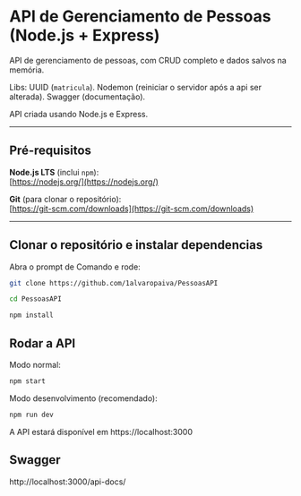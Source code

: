 # API de Gerenciamento de Pessoas (Node.js + Express)

API de gerenciamento de pessoas, com CRUD completo e dados salvos na memória. 

Libs: UUID (`matricula`). Nodemon (reiniciar o servidor após a api ser alterada). Swagger (documentação). 

API criada usando Node.js e Express.

---

## Pré-requisitos

 **Node.js LTS** (inclui `npm`):  
   [https://nodejs.org/](https://nodejs.org/)

 **Git** (para clonar o repositório):  
   [https://git-scm.com/downloads](https://git-scm.com/downloads)



---

## Clonar o repositório e instalar dependencias

Abra o prompt de Comando e rode:

```bash
git clone https://github.com/1alvaropaiva/PessoasAPI 
```

```bash
cd PessoasAPI
```

```bash
npm install
```

## Rodar a API

Modo normal:

```bash
npm start
```
Modo desenvolvimento (recomendado):

```bash
npm run dev
```
A API estará disponível em https://localhost:3000

## Swagger

http://localhost:3000/api-docs/